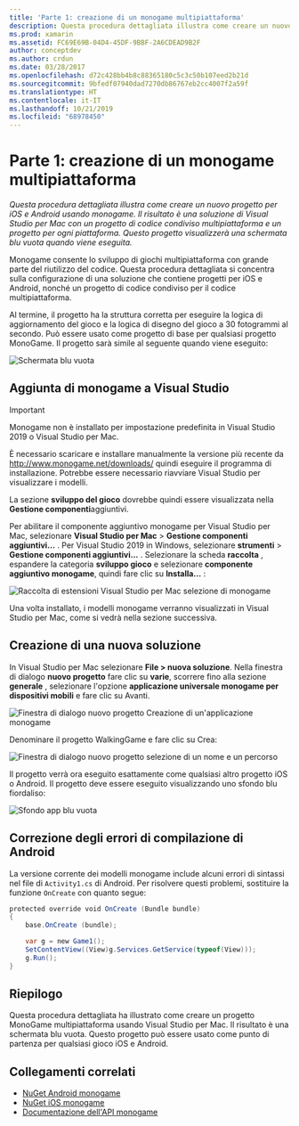 ```yaml
---
title: 'Parte 1: creazione di un monogame multipiattaforma'
description: Questa procedura dettagliata illustra come creare un nuovo progetto per iOS e Android usando monogame. Il risultato è una soluzione di Visual Studio per Mac con un progetto di codice condiviso multipiattaforma e un progetto per ogni piattaforma. Questo progetto visualizzerà una schermata blu vuota quando viene eseguita.
ms.prod: xamarin
ms.assetid: FC69E69B-04D4-45DF-9BBF-2A6CDEAD9B2F
author: conceptdev
ms.author: crdun
ms.date: 03/28/2017
ms.openlocfilehash: d72c428bb4b8c88365180c5c3c50b107eed2b21d
ms.sourcegitcommit: 9bfedf07940dad7270db86767eb2cc4007f2a59f
ms.translationtype: HT
ms.contentlocale: it-IT
ms.lasthandoff: 10/21/2019
ms.locfileid: "68978450"
---
```

# <a name="part-1--creating-a-cross-platform-monogame"></a>Parte 1: creazione di un monogame multipiattaforma

_Questa procedura dettagliata illustra come creare un nuovo progetto per iOS e Android usando monogame. Il risultato è una soluzione di Visual Studio per Mac con un progetto di codice condiviso multipiattaforma e un progetto per ogni piattaforma. Questo progetto visualizzerà una schermata blu vuota quando viene eseguita._

Monogame consente lo sviluppo di giochi multipiattaforma con grande parte del riutilizzo del codice. Questa procedura dettagliata si concentra sulla configurazione di una soluzione che contiene progetti per iOS e Android, nonché un progetto di codice condiviso per il codice multipiattaforma.

Al termine, il progetto ha la struttura corretta per eseguire la logica di aggiornamento del gioco e la logica di disegno del gioco a 30 fotogrammi al secondo. Può essere usato come progetto di base per qualsiasi progetto MonoGame. Il progetto sarà simile al seguente quando viene eseguito:

![Schermata blu vuota](part1-images/image1.png)

## <a name="adding-monogame-to-visual-studio"></a>Aggiunta di monogame a Visual Studio

> [!IMPORTANT]
> Monogame non è installato per impostazione predefinita in Visual Studio 2019 o Visual Studio per Mac.
>
> È necessario scaricare e installare manualmente la versione più recente da http://www.monogame.net/downloads/ quindi eseguire il programma di installazione. Potrebbe essere necessario riavviare Visual Studio per visualizzare i modelli.
>
> La sezione **sviluppo del gioco** dovrebbe quindi essere visualizzata nella **Gestione componenti**aggiuntivi.

Per abilitare il componente aggiuntivo monogame per Visual Studio per Mac, selezionare **Visual Studio per Mac**  > **Gestione componenti aggiuntivi...** . Per Visual Studio 2019 in Windows, selezionare **strumenti**  > **Gestione componenti aggiuntivi...** . Selezionare la scheda **raccolta** , espandere la categoria **sviluppo gioco** e selezionare **componente aggiuntivo monogame**, quindi fare clic su **Installa...** :

![Raccolta di estensioni Visual Studio per Mac selezione di monogame](part1-images/image2.png)

Una volta installato, i modelli monogame verranno visualizzati in Visual Studio per Mac, come si vedrà nella sezione successiva.

## <a name="creating-a-new-solution"></a>Creazione di una nuova soluzione

In Visual Studio per Mac selezionare **File > nuova soluzione**. Nella finestra di dialogo **nuovo progetto** fare clic su **varie**, scorrere fino alla sezione **generale** , selezionare l'opzione **applicazione universale monogame per dispositivi mobili** e fare clic su Avanti.

![Finestra di dialogo nuovo progetto Creazione di un'applicazione monogame](part1-images/image3.png)

Denominare il progetto WalkingGame e fare clic su Crea:

![Finestra di dialogo nuovo progetto selezione di un nome e un percorso](part1-images/image4.png)

Il progetto verrà ora eseguito esattamente come qualsiasi altro progetto iOS o Android. Il progetto deve essere eseguito visualizzando uno sfondo blu fiordaliso:

![Sfondo app blu vuota](part1-images/image5.png)

## <a name="fixing-android-compile-errors"></a>Correzione degli errori di compilazione di Android

La versione corrente dei modelli monogame include alcuni errori di sintassi nel file di `Activity1.cs` di Android. Per risolvere questi problemi, sostituire la funzione `OnCreate` con quanto segue:

```csharp
protected override void OnCreate (Bundle bundle)
{
    base.OnCreate (bundle);

    var g = new Game1();
    SetContentView((View)g.Services.GetService(typeof(View)));
    g.Run();
}
```

## <a name="summary"></a>Riepilogo

Questa procedura dettagliata ha illustrato come creare un progetto MonoGame multipiattaforma usando Visual Studio per Mac. Il risultato è una schermata blu vuota. Questo progetto può essere usato come punto di partenza per qualsiasi gioco iOS e Android.

## <a name="related-links"></a>Collegamenti correlati

- [NuGet Android monogame](https://www.nuget.org/packages/MonoGame.Framework.Android/)
- [NuGet iOS monogame](https://www.nuget.org/packages/MonoGame.Framework.iOS/)
- [Documentazione dell'API monogame](http://www.monogame.net/documentation/?page=main)
